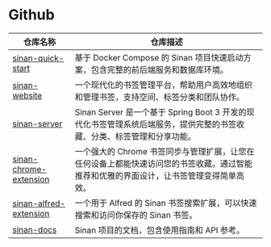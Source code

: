 # Github

| 仓库名称  | 仓库描述|
| --------  | -------- |
| [sinan-quick-start](https://github.com/PeixyJ/sinan-quick-start)   |   基于 Docker Compose 的 Sinan 项目快速启动方案，包含完整的前后端服务和数据库环境。|
| [sinan-website](https://github.com/PeixyJ/sinan-website)   |   一个现代化的书签管理平台，帮助用户高效地组织和管理书签，支持空间、标签分类和团队协作。|
| [sinan-server](https://github.com/PeixyJ/sinan-server)   |   Sinan Server 是一个基于 Spring Boot 3 开发的现代化书签管理系统后端服务，提供完整的书签收藏、分类、标签管理和分享功能。|
| [sinan-chrome-extension](https://github.com/PeixyJ/sinan-chrome-extension-v2)   |   一个强大的 Chrome 书签同步与管理扩展，让您在任何设备上都能快速访问您的书签收藏。通过智能推荐和优雅的界面设计，让书签管理变得简单高效。|
| [sinan-alfred-extension](https://github.com/PeixyJ/sinan-alfred-extension)   |   一个用于 Alfred 的 Sinan 书签搜索扩展，可以快速搜索和访问你保存的 Sinan 书签。|
| [sinan-docs](https://github.com/PeixyJ/sinan-docs)   |   Sinan 项目的文档，包含使用指南和 API 参考。|